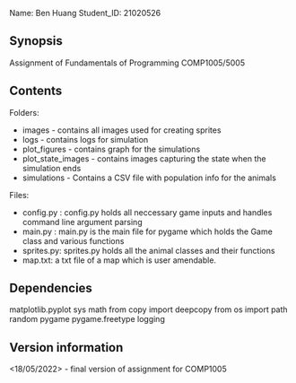 Name: Ben Huang
Student_ID: 21020526
## Synopsis

Assignment of Fundamentals of Programming COMP1005/5005

## Contents
Folders:
- images - contains all images used for creating sprites
- logs - contains logs for simulation 
- plot_figures - contains graph for the simulations  
- plot_state_images - contains images capturing the state when the simulation ends
- simulations - Contains a CSV file with population info for the animals

Files:
- config.py : config.py holds all neccessary game inputs and handles command line argument parsing 
- main.py : main.py is the main file for pygame which holds the Game class and various functions 
- sprites.py: sprites.py holds all the animal classes and their functions
- map.txt: a txt file of a map which is user amendable. 

## Dependencies

matplotlib.pyplot
sys
math
from copy import deepcopy
from os import path
random
pygame
pygame.freetype
logging

## Version information
<18/05/2022> - final version of assignment for COMP1005
